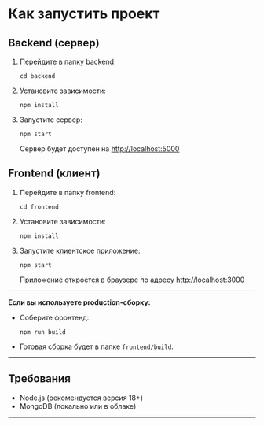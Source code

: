 # Как запустить проект

## Backend (сервер)

1. Перейдите в папку backend:
   ```
   cd backend
   ```

2. Установите зависимости:
   ```
   npm install
   ```

3. Запустите сервер:
   ```
   npm start
   ```
   Сервер будет доступен на [http://localhost:5000](http://localhost:5000)

## Frontend (клиент)

1. Перейдите в папку frontend:
   ```
   cd frontend
   ```

2. Установите зависимости:
   ```
   npm install
   ```

3. Запустите клиентское приложение:
   ```
   npm start
   ```
   Приложение откроется в браузере по адресу [http://localhost:3000](http://localhost:3000)

---

**Если вы используете production-сборку:**

- Соберите фронтенд:
  ```
  npm run build
  ```
- Готовая сборка будет в папке `frontend/build`.

---

## Требования

- Node.js (рекомендуется версия 18+)
- MongoDB (локально или в облаке)

---
